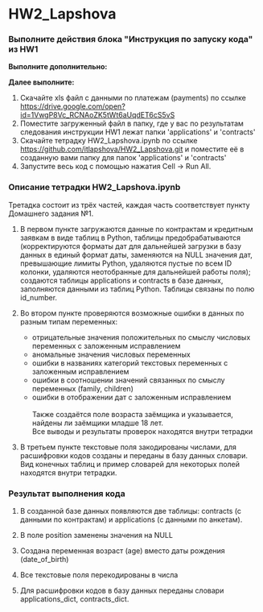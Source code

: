 # HW2_Lapshova
### Выполните действия блока "Инструкция по запуску кода" из HW1  
**Выполните дополнительно:** 


**Далее выполните:**
1)	Скачайте xls файл с данными по платежам (payments) по ссылке https://drive.google.com/open?id=1VwgP8Vc_RCNAoZK5tWt6aUqdET6cS5vS
2)	Поместите загруженный файл в папку, где у вас по результатам следования инструкции HW1 лежат папки 'applications' и 'contracts'
3)  Скачайте тетрадку HW2_Lapshova.ipynb по ссылке https://github.com/itlapshova/HW2_Lapshova.git и поместите её в созданную вами папку для папок 'applications' и 'contracts'
4)  Запустите весь код с помощью нажатия Cell -> Run All.

### Описание тетрадки HW2_Lapshova.ipynb
Третадка состоит из трёх частей, каждая часть соответствует пункту Домашнего задания №1.

1.	В первом пункте загружаются данные по контрактам и кредитным заявкам в виде таблиц в Python, таблицы предобрабатываются (корректируются форматы дат для дальнейшей загрузки в базу данных в единый формат даты, заменяются на NULL значения дат, превышающие лимиты Python, удаляются пустые по всем ID колонки, удаляются неотобранные для дальнейшей работы поля); создаются таблицы applications и contracts в базе данных, заполняются данными из таблиц Python. Таблицы связаны по полю id_number.

2.	Во втором пункте проверяются возможные ошибки в данных по разным типам переменных: 
    - отрицательные значения положительных по смыслу числовых переменных с заложенным исправлением
    - аномальные значения числовых переменных
    - ошибки в названиях категорий текстовых переменных с заложенным исправлением
    - ошибки в соотношении значений связанных по смыслу переменных (family, children)
    - ошибки в отображении дат с заложенным исправлением <br/><br/>
    Также создаётся поле возраста заёмщика и указывается, найдены ли заёмщики младше 18 лет. <br/>
    Все выводы и результаты проверок находятся внутри тетрадки
    
3.	В третьем пункте текстовые поля закодированы числами, для расшифровки кодов созданы и переданы в базу данных словари. Вид конечных таблиц и пример словарей для некоторых полей находятся внутри тетрадки.

### Результат выполнения кода

1.	В созданной базе данных появляются две таблицы: contracts (c данными по контрактам) и applications (с данными по анкетам).

2.	В поле position заменены значения <undefined> на NULL
3.	Создана переменная возраст (age) вместо даты рождения (date_of_birth)
4.	Все текстовые поля перекодированы в числа
5.	Для расшифровки кодов в базу данных переданы словари applications_dict, contracts_dict.

